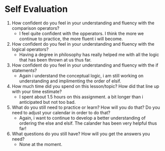 # Self Evaluation

1. How confident do you feel in your understanding and fluency with the comparison operators?
    - I feel quite confident with the opperators. I think the more we continue to practice, the more fluent i will become.
1. How confident do you feel in your understanding and fluency with the logical operators?
    - Having a degree in philosophy has really helped me with all the logic that has been thrown at us thus far.
1. How confident do you feel in your understanding and fluency with the if statements?
    - Again i understand the conceptual logic, i am still working on understanding and implimenting the order of elsif.
1. How much time did you spend on this lesson/topic? How did that line up with your time estimate?
    - I spent about 1.5 hours on this assignment. a bit longer than i anticipated but not too bad. 
1. What do you still need to practice or learn? How will you do that? Do you need to adjust your calendar in order to do that?
    - Again, i want to continue to develop a better understanding of ordering the else and elsif. The calander has been very helpful thus far!
1. What questions do you still have? How will you get the answers you need?
    - None at the moment.
